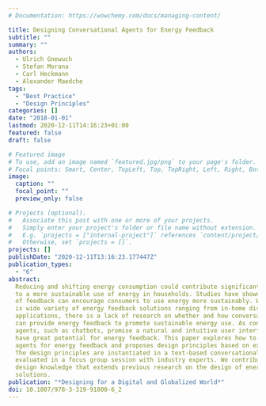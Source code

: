 ```yaml
---
# Documentation: https://wowchemy.com/docs/managing-content/

title: Designing Conversational Agents for Energy Feedback
subtitle: ""
summary: ""
authors:
  - Ulrich Gnewuch
  - Stefan Morana
  - Carl Heckmann
  - Alexander Maedche
tags:
  - "Best Practice"
  - "Design Principles"
categories: []
date: "2018-01-01"
lastmod: 2020-12-11T14:16:23+01:00
featured: false
draft: false

# Featured image
# To use, add an image named `featured.jpg/png` to your page's folder.
# Focal points: Smart, Center, TopLeft, Top, TopRight, Left, Right, BottomLeft, Bottom, BottomRight.
image:
  caption: ""
  focal_point: ""
  preview_only: false

# Projects (optional).
#   Associate this post with one or more of your projects.
#   Simply enter your project's folder or file name without extension.
#   E.g. `projects = ["internal-project"]` references `content/project/deep-learning/index.md`.
#   Otherwise, set `projects = []`.
projects: []
publishDate: "2020-12-11T13:16:23.177447Z"
publication_types:
  - "6"
abstract:
  Reducing and shifting energy consumption could contribute significantly
  to a more sustainable use of energy in households. Studies have shown that the provision
  of feedback can encourage consumers to use energy more sustainably. While there
  is wide variety of energy feedback solutions ranging from in-home displays to mobile
  applications, there is a lack of research on whether and how conversational agents
  can provide energy feedback to promote sustainable energy use. As conversational
  agents, such as chatbots, promise a natural and intuitive user interface, they may
  have great potential for energy feedback. This paper explores how to design conversational
  agents for energy feedback and proposes design principles based on existing literature.
  The design principles are instantiated in a text-based conversational agent and
  evaluated in a focus group session with industry experts. We contribute with valuable
  design knowledge that extends previous research on the design of energy feedback
  solutions.
publication: "*Designing for a Digital and Globalized World*"
doi: 10.1007/978-3-319-91800-6_2
---
```

